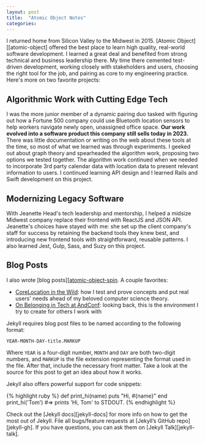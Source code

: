 ```yaml
---
layout: post
title:  "Atomic Object Notes"
categories:
---
```


I returned home from Silicon Valley to the Midwest in 2015. [Atomic Object][[atomic-object] offered the best place to learn high quality, real-world software development. I learned a great deal and benefited from strong technical and business leadership there.  My time there cemented test-driven development, working closely with stakeholders and users, choosing the right tool for the job, and pairing as core to my engineering practice. Here's more on two favorite projects:


## Algorithmic Work with Cutting Edge Tech
I was the more junior member of a dynamic pairing duo tasked with figuring out how a Fortune 500 company could use Bluetooth location sensors to help workers navigate newly open, unassigned office space. **Our work evolved into a software product this company still sells today in 2023.** There was little documentation or writing on the web about these tools at the time, so most of what we learned was through experiments. I geeked out about graph theory and spearheaded the algorithm work, proposing two options we tested together. The algorithm work continued when we needed to incorporate 3rd party calendar data with location data to present relevant information to users. I continued learning API design and I learned Rails and Swift development on this project.  

## Modernizing Legacy Software
With Jeanette Head's tech leadership and mentorship, I helped a midsize Midwest company replace their frontend with ReactJS and JSON API. Jeanette's choices have stayed with me: she set up the client company's staff for success by retaining the backend tools they knew best, and introducing new frontend tools with straightforward, reusable patterns. I also learned Jest, Gulp, Sass, and Suzy on this project.

## Blog Posts
I also wrote [blog posts][[atomic-object-spin]. A couple favorites:
* [CoreLocation in the Wild][core-location-blog]: how I test and prove concepts and put real users' needs ahead of my beloved computer science theory.
* [On Belonging in Tech at AndConf][andconf-blog]: looking back, this is the environment I try to create for others I work with



Jekyll requires blog post files to be named according to the following format:

`YEAR-MONTH-DAY-title.MARKUP`

Where `YEAR` is a four-digit number, `MONTH` and `DAY` are both two-digit numbers, and `MARKUP` is the file extension representing the format used in the file. After that, include the necessary front matter. Take a look at the source for this post to get an idea about how it works.

Jekyll also offers powerful support for code snippets:

{% highlight ruby %}
def print_hi(name)
  puts "Hi, #{name}"
end
print_hi('Tom')
#=> prints 'Hi, Tom' to STDOUT.
{% endhighlight %}

Check out the [Jekyll docs][jekyll-docs] for more info on how to get the most out of Jekyll. File all bugs/feature requests at [Jekyll’s GitHub repo][jekyll-gh]. If you have questions, you can ask them on [Jekyll Talk][jekyll-talk].

[atomic-object-home]: https://atomicobject.com
[atomic-object-spin]: https://spin.atomicobject.com/author/devney-hamilton/
[steelcase-work-advisor]: https://info.steelcase.com/workplace-advisor
[core-location-blog]: https://spin.atomicobject.com/2016/04/18/monitoring-over-20-ibeacon-regions/
[andconf-blog]: https://spin.atomicobject.com/2016/09/13/andconf/
[screensharing-blog]: https://spin.atomicobject.com/2016/11/08/screen-sharing/

